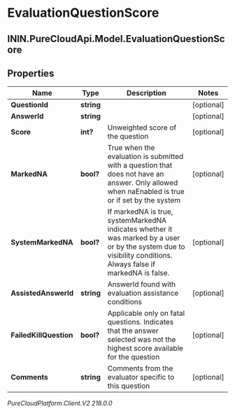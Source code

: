 # EvaluationQuestionScore

## ININ.PureCloudApi.Model.EvaluationQuestionScore

## Properties

|Name | Type | Description | Notes|
|------------ | ------------- | ------------- | -------------|
| **QuestionId** | **string** |  | [optional] |
| **AnswerId** | **string** |  | [optional] |
| **Score** | **int?** | Unweighted score of the question | [optional] |
| **MarkedNA** | **bool?** | True when the evaluation is submitted with a question that does not have an answer. Only allowed when naEnabled is true or if set by the system | [optional] |
| **SystemMarkedNA** | **bool?** | If markedNA is true, systemMarkedNA indicates whether it was marked by a user or by the system due to visibility conditions. Always false if markedNA is false. | [optional] |
| **AssistedAnswerId** | **string** | AnswerId found with evaluation assistance conditions | [optional] |
| **FailedKillQuestion** | **bool?** | Applicable only on fatal questions. Indicates that the answer selected was not the highest score available for the question | [optional] |
| **Comments** | **string** | Comments from the evaluator specific to this question | [optional] |



_PureCloudPlatform.Client.V2 218.0.0_
